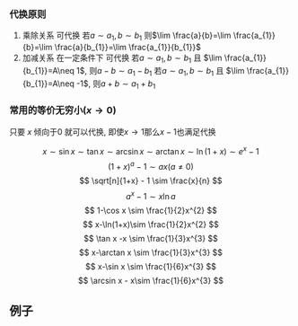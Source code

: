 

### 代换原则
1. 乘除关系 可代换
    若$a\sim a_{1},b\sim b_{1}$ 则$\lim \frac{a}{b}=\lim \frac{a_{1}}{b}=\lim \frac{a}{b_{1}}=\lim \frac{a_{1}}{b_{1}}$
2. 加减关系 在一定条件下 可代换
    若$a\sim a_{1},b\sim b_{1}$ 且 $\lim \frac{a_{1}}{b_{1}}=A\neq 1$, 则$a-b\sim a_{1}-b_{1}$
    若$a\sim a_{1},b\sim b_{1}$ 且 $\lim \frac{a_{1}}{b_{1}}=A\neq -1$, 则$a+b\sim a_{1}+b_{1}$


### 常用的等价无穷小($x\rightarrow0$)
只要 $x$ 倾向于0 就可以代换, 即使$x\rightarrow1$那么$x-1$也满足代换

$$
x\sim \sin x \sim  \tan x \sim \arcsin x\sim \arctan x\sim \ln(1+x) \sim e^{x}-1 
$$
$$
(1+x)^{a}-1 \sim  ax(a\neq  0)
$$
$$
\sqrt[n]{1+x} - 1 \sim \frac{x}{n}
$$
$$
a^{x}-1\sim x\ln a
$$
$$
1-\cos x \sim \frac{1}{2}x^{2}
$$
$$
x-\ln(1+x)\sim  \frac{1}{2}x^{2}
$$
$$
\tan x -x \sim  \frac{1}{3}x^{3}
$$
$$
x-\arctan x \sim \frac{1}{3}x^{3}
$$
$$
x-\sin x \sim \frac{1}{6}x^{3}
$$
$$
\arcsin x - x\sim \frac{1}{6}x^{3}
$$



## 例子
